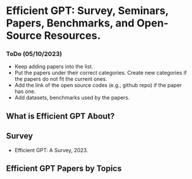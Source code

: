 # Efficient GPT: Survey, Seminars, Papers, Benchmarks, and Open-Source Resources.  

### ToDo (05/10/2023) 
* Keep adding papers into the list.
* Put the papers under their correct categories. Create new categories if the papers do not fit the current ones.
* Add the link of the open source codes (e.g., github repo) if the paper has one.
* Add datasets, benchmarks used by the papers.

## What is Efficient GPT About?

## Survey
* Efficient GPT: A Survey, 2023.

## Efficient GPT Papers by Topics


